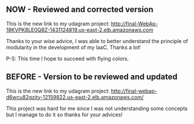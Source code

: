 ## NOW - Reviewed and corrected version

This is the new link to my udagram project: http://final-WebAp-18KVPK8LE0Q8Z-1431124819.us-east-2.elb.amazonaws.com

Thanks to your wise advice, I was able to better understand the principle of modularity in the development of my IaaC.
Thanks a lot!

P-S: This time I hope to succeed with flying colors.

## BEFORE - Version to be reviewed and updated

This is the new link to my udagram project: http://final-webap-d6wcu82gzity-12159822.us-east-2.elb.amazonaws.com/

This project was hard for me since I was not understanding some concepts but I manage to do it so thanks for your advices!